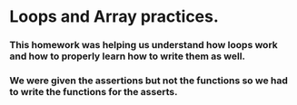 # Loops and Array practices.

### This homework was helping us understand how loops work and how to properly learn how to write them as well.

### We were given the assertions but not the functions so we had to write the functions for the asserts.
